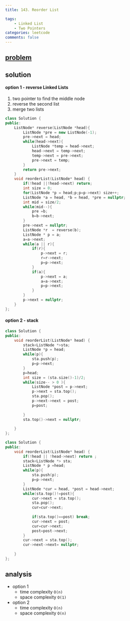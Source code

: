 ```yaml
---
title: 143. Reorder List

tags:  
    - Linked List
    - Two Pointers
categories: leetcode
comments: false
---
```


## [problem](https://leetcode.com/problems/reorder-list/)

## solution 


#### option 1 - reverse Linked Lists
1. two pointer to find the middle node
2. reverse the second list 
3. merge two lists

```c++
class Solution {
public:
    ListNode* reverse(ListNode *head){
        ListNode *pre = new ListNode(-1);
        pre->next = head;
        while(head->next){
            ListNode *temp = head->next;
            head->next = temp->next;
            temp->next = pre->next;
            pre->next = temp;
        }
        return pre->next;
    }
    void reorderList(ListNode* head) {
        if(!head ||!head->next) return;
        int size = 0;
        for(ListNode *p = head;p;p=p->next) size++;
        ListNode *a = head, *b = head, *pre = nullptr;
        int mid = size/2;
        while(mid--){
            pre =b;
            b=b->next;
        }
        pre->next = nullptr;
        ListNode *r  = reverse(b);
        ListNode * p = a;
        a=a->next;
        while(a || r){
            if(r){
                p->next = r;
                r=r->next;
                p=p->next;
            }
            if(a){
                p->next = a;
                a=a->next;
                p=p->next;
            }
        }
        p->next = nullptr;
    }
};
```


#### option 2 - stack

```c++
class Solution {
public:
    void reorderList(ListNode* head) {
        stack<ListNode *>sta;
        ListNode *p = head;
        while(p){
            sta.push(p);
            p=p->next;
        }
        p=head;
        int size = (sta.size()-1)/2;
        while(size-- > 0 ){
            ListNode *post = p->next;
            p->next = sta.top();
            sta.pop();
            p->next->next = post;
            p=post;
            
        }
        sta.top()->next = nullptr;
        
    }
};
```

```c++
class Solution {
public:
    void reorderList(ListNode* head) {
        if(!head || !head->next) return ;
        stack<ListNode *> sta;
        ListNode * p =head;
        while(p){
            sta.push(p);
            p=p->next;
        }
        ListNode *cur = head, *post = head->next;
        while(sta.top()!=post){
            cur->next = sta.top();
            sta.pop();
            cur=cur->next;
            
            if(sta.top()==post) break;
            cur->next = post;
            cur=cur->next;
            post=post->next;
        }
        cur->next = sta.top();
        cur->next->next= nullptr;
        
    }
};
```
## analysis
- option 1 
    - time complexity `O(n)`
    - space complexity `O(1)`
- option 2
    - time complexity `O(n)`
    - space complexity `O(n)`